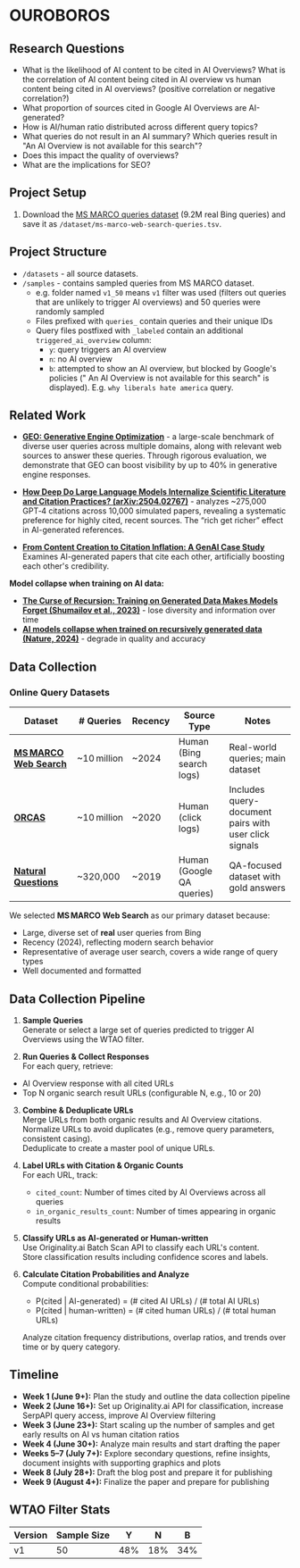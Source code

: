 # OUROBOROS

## Research Questions

- What is the likelihood of AI content to be cited in AI Overviews? What is the correlation of AI content being cited in AI overview vs human content being cited in AI overviews? (positive correlation or negative correlation?)
- What proportion of sources cited in Google AI Overviews are AI-generated?
- How is AI/human ratio distributed across different query topics?
- What queries do not result in an AI summary? Which queries result in "An AI Overview is not available for this search"?
- Does this impact the quality of overviews?
- What are the implications for SEO?

## Project Setup

1. Download the [MS MARCO queries dataset](https://msmarco.z22.web.core.windows.net/msmarcowebsearch/100M_queries/queries_train.tsv) (9.2M real Bing queries) and save it as `/dataset/ms-marco-web-search-queries.tsv`.

## Project Structure

- `/datasets` - all source datasets.
- `/samples` - contains sampled queries from MS MARCO dataset.
  - e.g. folder named `v1_50` means `v1` filter was used (filters out queries that are unlikely to trigger AI overviews) and 50 queries were randomly sampled
  - Files prefixed with `queries_` contain queries and their unique IDs
  - Query files postfixed with `_labeled` contain an additional `triggered_ai_overview` column:
    - `y`: query triggers an AI overview
    - `n`: no AI overview
    - `b`: attempted to show an AI overview, but blocked by Google's policies ("
      An AI Overview is not available for this search" is displayed). E.g. `why liberals hate america` query.

## Related Work

- **[GEO: Generative Engine Optimization](https://arxiv.org/abs/2311.09735)** - a large-scale benchmark of diverse user queries across multiple domains, along with relevant web sources to answer these queries. Through rigorous evaluation, we demonstrate that GEO can boost visibility by up to 40% in generative engine responses.

- **[How Deep Do Large Language Models Internalize Scientific Literature and Citation Practices? (arXiv:2504.02767)](https://arxiv.org/abs/2504.02767)** - analyzes ~275,000 GPT‑4 citations across 10,000 simulated papers, revealing a systematic preference for highly cited, recent sources. The “rich get richer” effect in AI-generated references.

- **[From Content Creation to Citation Inflation: A GenAI Case Study](https://arxiv.org/abs/2503.23414)**
  Examines AI-generated papers that cite each other, artificially boosting each other's credibility.

**Model collapse when training on AI data:**

- **[The Curse of Recursion: Training on Generated Data Makes Models Forget (Shumailov et al., 2023)](https://arxiv.org/abs/2305.17493)** - lose diversity and information over time
- **[AI models collapse when trained on recursively generated data (Nature, 2024)](https://www.nature.com/articles/s41586-024-07566-y)** - degrade in quality and accuracy

## Data Collection

### Online Query Datasets

| Dataset                                                                          | # Queries   | Recency | Source Type               | Notes                                                 |
| -------------------------------------------------------------------------------- | ----------- | ------- | ------------------------- | ----------------------------------------------------- |
| **[MS MARCO Web Search](https://github.com/microsoft/MSMARCO-Document-Ranking)** | ~10 million | ~2024   | Human (Bing search logs)  | Real-world queries; main dataset                      |
| **[ORCAS](https://microsoft.github.io/msmarco/ORCAS)**                           | ~10 million | ~2020   | Human (click logs)        | Includes query-document pairs with user click signals |
| **[Natural Questions](https://ai.google.com/research/NaturalQuestions)**         | ~320,000    | ~2019   | Human (Google QA queries) | QA-focused dataset with gold answers                  |

We selected **MS MARCO Web Search** as our primary dataset because:

- Large, diverse set of **real** user queries from Bing
- Recency (2024), reflecting modern search behavior
- Representative of average user search, covers a wide range of query types
- Well documented and formatted

## Data Collection Pipeline

1. **Sample Queries**  
   Generate or select a large set of queries predicted to trigger AI Overviews using the WTAO filter.

2. **Run Queries & Collect Responses**  
   For each query, retrieve:

- AI Overview response with all cited URLs
- Top N organic search result URLs (configurable N, e.g., 10 or 20)

3. **Combine & Deduplicate URLs**  
   Merge URLs from both organic results and AI Overview citations.  
   Normalize URLs to avoid duplicates (e.g., remove query parameters, consistent casing).  
   Deduplicate to create a master pool of unique URLs.

4. **Label URLs with Citation & Organic Counts**  
   For each URL, track:

   - `cited_count`: Number of times cited by AI Overviews across all queries
   - `in_organic_results_count`: Number of times appearing in organic results

5. **Classify URLs as AI-generated or Human-written**  
   Use Originality.ai Batch Scan API to classify each URL's content.  
   Store classification results including confidence scores and labels.

6. **Calculate Citation Probabilities and Analyze**  
   Compute conditional probabilities:

   - P(cited | AI-generated) = (# cited AI URLs) / (# total AI URLs)
   - P(cited | human-written) = (# cited human URLs) / (# total human URLs)

   Analyze citation frequency distributions, overlap ratios, and trends over time or by query category.

## Timeline

- **Week 1 (June 9+):** Plan the study and outline the data collection pipeline
- **Week 2 (June 16+):** Set up Originality.ai API for classification, increase SerpAPI query access, improve AI Overview filtering
- **Week 3 (June 23+):** Start scaling up the number of samples and get early results on AI vs human citation ratios
- **Week 4 (June 30+):** Analyze main results and start drafting the paper
- **Weeks 5–7 (July 7+):** Explore secondary questions, refine insights, document insights with supporting graphics and plots
- **Week 8 (July 28+):** Draft the blog post and prepare it for publishing
- **Week 9 (August 4+):** Finalize the paper and prepare for publishing

## WTAO Filter Stats

| Version | Sample Size | Y   | N   | B   |
| ------- | ----------- | --- | --- | --- |
| v1      | 50          | 48% | 18% | 34% |
